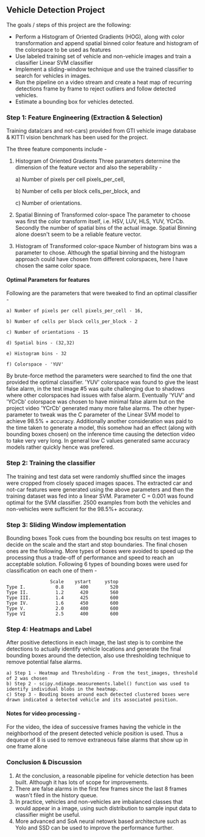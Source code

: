 
## Vehicle Detection Project

The goals / steps of this project are the following:

* Perform a Histogram of Oriented Gradients (HOG), along with color transformation and append spatial binned color  feature and histogram of the colorspace to be used as features
* Use labeled training set of vehicle and non-vehicle images and train a classifier Linear SVM classifier
* Implement a sliding-window technique and use the trained classifier to search for vehicles in images.
* Run the pipeline on a video stream and create a heat map of recurring detections frame by frame to reject outliers and follow detected vehicles.
* Estimate a bounding box for vehicles detected.

### Step 1: Feature Engineering (Extraction & Selection)

Training data(cars and not-cars) provided from GTI vehicle image database & KITTI vision benchmark has been used for the project.

The three feature components include - 

1. Histogram of Oriented Gradients
Three parameters determine the dimension of the feature vector and also the seperability - 

    a) Number of pixels per cell pixels_per_cell, 

    b) Number of cells per block cells_per_block, and

    c) Number of orientations.
    

2. Spatial Binning of Transformed color-space
The parameter to choose was first the color transform itself, i.e. HSV, LUV, HLS, YUV, YCrCb. Secondly the number of spatial bins of the actual image. Spatial Binning alone doesn't seem to be a reliable feature vector.

3.  Histogram of Transformed color-space
Number of histogram bins was a parameter to chose. Although the spatial binning and the histogram approach could have chosen from different colorspaces, here I have chosen the same color space.


#### Optimal Parameters for features

Following are the parameters that were tweaked to find an optimal classifier - 

    a) Number of pixels per cell pixels_per_cell - 16, 
    
    b) Number of cells per block cells_per_block - 2
    
    c) Number of orientations - 15
    
    d) Spatial bins - (32,32)
    
    e) Histogram bins - 32
    
    f) Colorspace - 'YUV'

By brute-force method the parameters were searched to find the one that provided the optimal classifier. 'YUV' colorspace was found to give the least false alarm, in the test image #5 was quite challenging due to shadows where other colorspaces had issues with false alarm. Eventually 'YUV' and 'YCrCb' colorspace was chosen to have minimal false alarm but on the project video 'YCrCb' generated many more false alarms. The other hyper-parameter to tweak was the C parameter of the Linear SVM model to achieve 98.5% + accuracy. Additionally another consideration was paid to the time taken to generate a model, this somehow had an effect (along with bounding boxes chosen) on the inference time causing the detection video to take very very long. In general low C values generated same accuracy models rather quickly hence was prefered.

### Step 2: Training the classifier

The training and test data set were randomly shuffled since the images were cropped from closely spaced images spaces. The extracted car and not-car features were generated using the above parameters and then the training dataset was fed into a linear SVM. Parameter C = 0.001 was found optimal for the SVM classifier. 2500 examples from both the vehicles and non-vehicles were sufficient for the 98.5%+ accuracy. 

### Step 3: Sliding Window implementation

Bounding boxes
Took cues from the bounding box results on test images to decide on the scale and the start and stop boundaries. The final chosen ones are the following. More types of boxes were avoided to speed up the processing thus a trade-off of performance and speed to reach an acceptable solution. Following 6 types of bounding boxes were used for classification on each one of them -
     
                    Scale    ystart     ystop
    Type I.           0.8      400        520
    Type II.          1.2      420        560
    Type III.         1.4      425        600
    Type IV.          1.6      450        600
    Type V.           2.0      400        600
    Type VI           2.5      400        600 

### Step 4: Heatmaps and Label

After positive detections in each image, the last step is to combine the detections to actually identify vehicle locations and generate the final bounding boxes around the detection, also use thresholding technique to remove potential false alarms.
    
    a) Step 1 - Heatmap and Thresholding - From the test_images, threshold of 2 was chosen 
    b) Step 2 - scipy.ndimage.measurements.label() function was used to identify individual blobs in the heatmap.
    c) Step 3 - Bouding boxes around each detected clustered boxes were drawn indicated a detected vehicle and its associated position. 

#### Notes for video processing -

For the video, the idea of successive frames having the vehicle in the neighborhood of the present detected vehicle position is used. Thus a dequeue of 8 is used to remove extraneous false alarms that show up in one frame alone

### Conclusion & Discussion

1. At the conclusion, a reasonable pipeline for vehicle detection has been built. Although it has lots of scope for improvements. 
2. There are false alarms in the first few frames since the last 8 frames wasn't filed in the history queue.
3. In practice, vehicles and non-vehicles are imbalanced classes that would appear in a image, using such distribution to sample input data to classifier might be useful.
4. More advanced and SoA neural netowrk based architecture such as Yolo and SSD can be used to improve the performance further.
